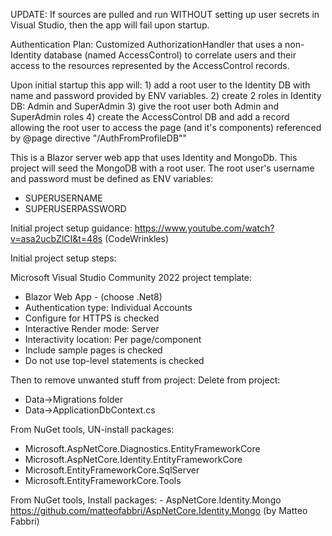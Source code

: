 UPDATE: If sources are pulled and run WITHOUT setting up user secrets in Visual Studio,
then the app will fail upon startup.

Authentication Plan: Customized AuthorizationHandler that uses a non-Identity 
database (named AccessControl) to correlate users and their access to the resources represented
by the AccessControl records. 

Upon initial startup this app will:
	1) add a root user to the Identity DB with name and password provided by ENV variables.
	2) create 2 roles in Identity DB: Admin and SuperAdmin
	3) give the root user both Admin and SuperAdmin roles
	4) create the AccessControl DB and add a record allowing the root user to
	   access the page (and it's components) referenced by @page directive "/AuthFromProfileDB""

This is a Blazor server web app that uses Identity and MongoDb.
This project will seed the MongoDB with a root user.
The root user's username and password must be defined as ENV variables:
 - SUPERUSERNAME
 - SUPERUSERPASSWORD
 
Initial project setup guidance: https://www.youtube.com/watch?v=asa2ucbZlCI&t=48s (CodeWrinkles)

Initial project setup steps:
 
Microsoft Visual Studio Community 2022 project template:
 - Blazor Web App - (choose .Net8)
 - Authentication type: Individual Accounts
 - Configure for HTTPS is checked
 - Interactive Render mode: Server
 - Interactivity location: Per page/component
 - Include sample pages is checked
 - Do not use top-level statements is checked
	
Then to remove unwanted stuff from project:
Delete from project:
 - Data->Migrations folder
 - Data->ApplicationDbContext.cs
   
From NuGet tools, UN-install packages:
 - Microsoft.AspNetCore.Diagnostics.EntityFrameworkCore
 - Microsoft.AspNetCore.Identity.EntityFrameworkCore
 - Microsoft.EntityFrameworkCore.SqlServer
 - Microsoft.EntityFrameworkCore.Tools
	
From NuGet tools, Install packages:
	- AspNetCore.Identity.Mongo https://github.com/matteofabbri/AspNetCore.Identity.Mongo (by Matteo Fabbri)

